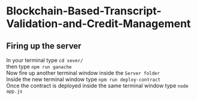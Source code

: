 # Blockchain-Based-Transcript-Validation-and-Credit-Management

## Firing up the server 
In your terminal type ``cd sever/`` <br>
then type ``npm run ganache``<br>
Now fire up another terminal window inside the `Server folder`<br>
Inside the new terminal window type ``npm run deploy-contract``<br>
Once the contract is deployed inside the same terminal window type ``node app.js``<br>
